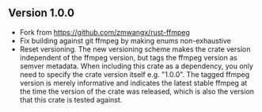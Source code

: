 ## Version 1.0.0

- Fork from https://github.com/zmwangx/rust-ffmpeg
- Fix building against git ffmpeg by making enums non-exhaustive
- Reset versioning. The new versioning scheme makes the crate version independent of the ffmpeg version,
  but tags the ffmpeg version as semver metadata. When including this crate as a dependency, you only need
  to specify the crate version itself e.g. "1.0.0". The tagged ffmpeg version is merely informative and indicates
  the latest stable ffmpeg at the time the version of the crate was released, which is also the version that
  this crate is tested against.
